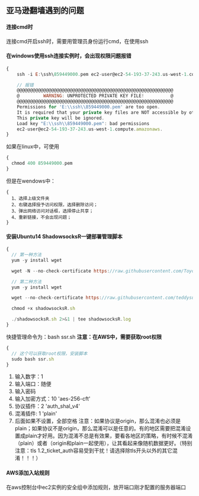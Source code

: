 ## 亚马逊翻墙遇到的问题

#### 连接cmd时
连接cmd开启ssh时，需要用管理员身份运行cmd，在使用ssh

#### 在windows使用ssh连接实例时，会出现权限问题报错
```js
{
    ssh -i E:\ssh\859449000.pem ec2-user@ec2-54-193-37-243.us-west-1.compute.amazonaws.com

    // 报错
    @@@@@@@@@@@@@@@@@@@@@@@@@@@@@@@@@@@@@@@@@@@@@@@@@@@@@@@@@@@
    @         WARNING: UNPROTECTED PRIVATE KEY FILE!          @
    @@@@@@@@@@@@@@@@@@@@@@@@@@@@@@@@@@@@@@@@@@@@@@@@@@@@@@@@@@@
    Permissions for 'E:\\ssh\\859449000.pem' are too open.
    It is required that your private key files are NOT accessible by others.
    This private key will be ignored.
    Load key "E:\\ssh\\859449000.pem": bad permissions
    ec2-user@ec2-54-193-37-243.us-west-1.compute.amazonaws.
}
```
如果在linux中，可使用
```js
{
  chmod 400 859449000.pem
}
```
但是在wendows中：
```
{
  1、选择上级文件夹
  2、右键选择授予访问权限，选择删除访问；
  3、弹出网络访问对话框，选择停止共享；
  4、重新链接，不会出现问题；
}
```

#### 安装Ubuntu14 ShadowsocksR一键部署管理脚本

```js
{
  // 第一种方法
  yum -y install wget

  wget -N --no-check-certificate https://raw.githubusercontent.com/ToyoDAdoubi/doubi/master/ssr.sh && chmod +x ssr.sh && bash ssr.sh

  // 第二种方法
  yum -y install wget

  wget --no-check-certificate https://raw.githubusercontent.com/teddysun/shadowsocks_install/master/shadowsocksR.sh

  chmod +x shadowsocksR.sh

  ./shadowsocksR.sh 2>&1 | tee shadowsocksR.log
}
```
快捷管理命令为：bash ssr.sh
**注意：在AWS中，需要获取root权限**
```js
{
  // 这个可以获取root权限，安装脚本
  sudo bash ssr.sh
}
```

1. 输入数字：1
2. 输入端口：随便
3. 输入密码
4. 输入加密方式：10 'aes-256-cft'
5. 协议插件：2 'auth_shal_v4'
6. 混淆插件: 1 'plain'
7. 后面如果不设置，全部空格
注意：如果协议是origin，那么混淆也必须是plain；如果协议不是origin，那么混淆可以是任意的。有的地区需要把混淆设置成plain才好用。因为混淆不总是有效果，要看各地区的策略，有时候不混淆（plain）或者（origin和plain一起使用），让其看起来像随机数据更好。（特别注意：tls 1.2_ticket_auth容易受到干扰！请选择除tls开头以外的其它混淆！！！）

#### AWS添加入站规则
在aws控制台中ec2实例的安全组中添加规则，放开端口刚才配置的服务器端口

